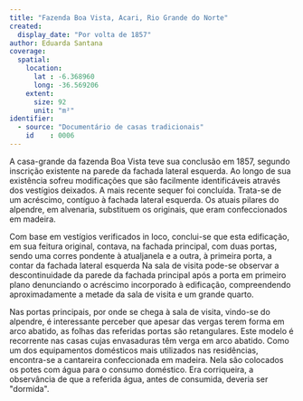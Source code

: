 ```yaml
---
title: "Fazenda Boa Vista, Acari, Rio Grande do Norte"
created:
  display_date: "Por volta de 1857"
author: Eduarda Santana
coverage:
  spatial:
    location:
      lat : -6.368960
      long: -36.569206
    extent:
      size: 92
      unit: "m²"
identifier:
  - source: "Documentário de casas tradicionais"
    id    : 0006
---
```


A casa-grande da fazenda Boa Vista teve sua conclusão em 1857, segundo inscrição existente na parede da fachada lateral esquerda. Ao longo de sua existência sofreu modificações que são facilmente identificáveis através dos vestígios deixados. A mais recente sequer foi concluída. Trata-se de um acréscimo, contíguo à fachada lateral esquerda. Os atuais pilares do alpendre, em alvenaria, substituem os originais, que eram confeccionados em madeira.

Com base em vestígios verificados in loco, conclui-se que esta edificação, em sua feitura original, contava, na fachada principal, com duas portas, sendo uma corres pondente à atualjanela e a outra, à primeira porta, a contar da fachada lateral esquerda Na sala de visita pode-se observar a descontinuidade da parede da fachada principal após a porta em primeiro plano denunciando o acréscimo incorporado à edificação, compreendendo aproximadamente a metade da sala de visita e um grande quarto. 

Nas portas principais, por onde se chega à sala de visita, vindo-se do alpendre, é interessante perceber que apesar das vergas terem forma em arco abatido, as folhas das referidas portas são retangulares. Este modelo é recorrente nas casas cujas envasaduras têm verga em arco abatido. Como um dos equipamentos domésticos mais utilizados nas residências, encontra-se a cantareira confeccionada em madeira. Nela são colocados os potes com água para o consumo doméstico. Era corriqueira, a observância de que a referida água, antes de consumida, deveria ser "dormida".
